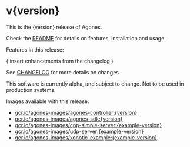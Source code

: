 # v{version}

This is the {version} release of Agones.

Check the [README](https://github.com/GoogleCloudPlatform/agones/tree/{release-branch}) for details on features, installation and usage.

Features in this release:

{ insert enhancements from the changelog }

See [CHANGELOG](https://github.com/GoogleCloudPlatform/agones/blob/{release-branch}/CHANGELOG.md) for more details on changes.

This software is currently alpha, and subject to change. Not to be used in production systems.

Images available with this release:
- [gcr.io/agones-images/agones-controller:{version}](https://gcr.io/agones-images/agones-controller:{version})
- [gcr.io/agones-images/agones-sdk:{version}](https://gcr.io/agones-images/agones-sdk:{version})
- [gcr.io/agones-images/cpp-simple-server:{example-version}](https://gcr.io/agones-images/cpp-simple-server:{example-version})
- [gcr.io/agones-images/udp-server:{example-version}](https://gcr.io/agones-images/udp-server:{example-version})
- [gcr.io/agones-images/xonotic-example:{example-version}](https://gcr.io/agones-images/xonotic-example:{example-version})
